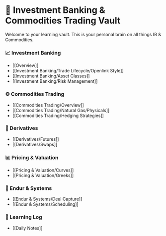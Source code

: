 # 🏦 Investment Banking & Commodities Trading Vault

Welcome to your learning vault. This is your personal brain on all things IB & Commodities.

### 📈 Investment Banking
- [[Overview]]
- [[Investment Banking/Trade Lifecycle/Openlink Style]]
- [[Investment Banking/Asset Classes]]
- [[Investment Banking/Risk Management]]

### ⚙️ Commodities Trading
- [[Commodities Trading/Overview]]
- [[Commodities Trading/Natural Gas/Physicals]]
- [[Commodities Trading/Hedging Strategies]]

### 🧮 Derivatives
- [[Derivatives/Futures]]
- [[Derivatives/Swaps]]

### 📊 Pricing & Valuation
- [[Pricing & Valuation/Curves]]
- [[Pricing & Valuation/Greeks]]

### 🧾 Endur & Systems
- [[Endur & Systems/Deal Capture]]
- [[Endur & Systems/Scheduling]]

### 🧠 Learning Log
- [[Daily Notes]]
